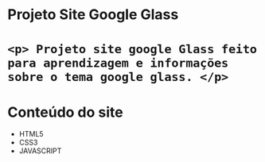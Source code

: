 <h1> Projeto Site Google Glass <h1/>
	
	<p> Projeto site google Glass feito para aprendizagem e informações sobre o tema google glass. </p>

	
<h1> Conteúdo do site </h1>
		
<ul>
<li>HTML5</li>
<li>CSS3</li>
<li>JAVASCRIPT</li>
</ul>

	
	
